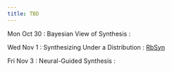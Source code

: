 ```yaml
---
title: TBD
---
```


Mon Oct 30
: Bayesian View of Synthesis
  : []()

Wed Nov 1
: Synthesizing Under a Distribution
  : [RbSyn](https://sankhs.com/static/rbsyn-pldi21.pdf)

Fri Nov 3
: Neural-Guided Synthesis
  : []()
